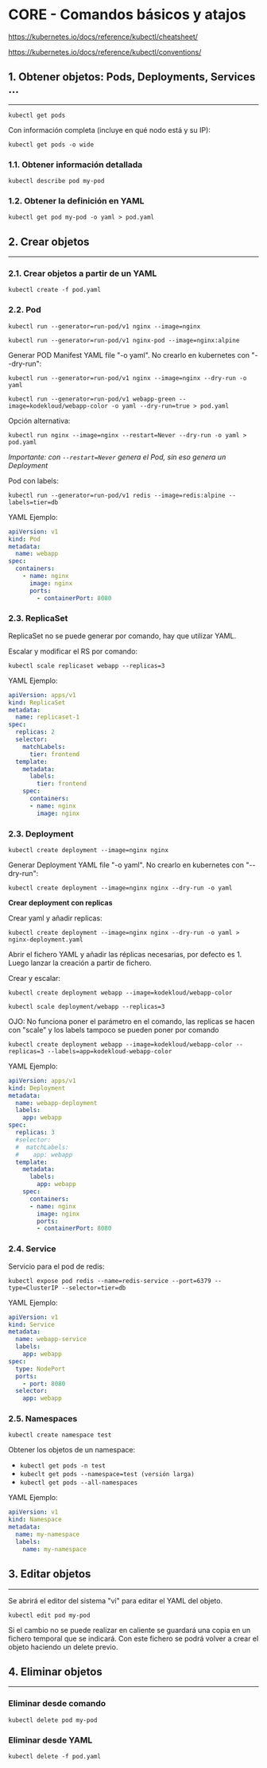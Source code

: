 # CORE - Comandos básicos y atajos

https://kubernetes.io/docs/reference/kubectl/cheatsheet/

https://kubernetes.io/docs/reference/kubectl/conventions/

## **1. Obtener objetos: Pods, Deployments, Services ...**
---

`kubectl get pods`

Con información completa (incluye en qué nodo está y su IP):

`kubectl get pods -o wide`

### **1.1. Obtener información detallada**

`kubectl describe pod my-pod`

### **1.2. Obtener la definición en YAML**

`kubectl get pod my-pod -o yaml > pod.yaml`

## **2. Crear objetos**
---

### **2.1. Crear objetos a partir de un YAML**

`kubectl create -f pod.yaml`

### **2.2. Pod**

`kubectl run --generator=run-pod/v1 nginx --image=nginx`

`kubectl run --generator=run-pod/v1 nginx-pod --image=nginx:alpine`

Generar POD Manifest YAML file "-o yaml". No crearlo en kubernetes con "--dry-run":

`kubectl run --generator=run-pod/v1 nginx --image=nginx --dry-run -o yaml`

`kubectl run --generator=run-pod/v1 webapp-green --image=kodekloud/webapp-color -o yaml --dry-run=true > pod.yaml`

Opción alternativa:

`kubectl run nginx --image=nginx --restart=Never --dry-run -o yaml > pod.yaml`

_Importante: con `--restart=Never` genera el Pod, sin eso genera un Deployment_


Pod con labels:

`kubectl run --generator=run-pod/v1 redis --image=redis:alpine --labels=tier=db`

YAML Ejemplo:
```yaml
apiVersion: v1
kind: Pod
metadata:
  name: webapp
spec:
  containers:
    - name: nginx
      image: nginx
      ports:
        - containerPort: 8080
```

### **2.3. ReplicaSet**

ReplicaSet no se puede generar por comando, hay que utilizar YAML.

Escalar y modificar el RS por comando:

`kubectl scale replicaset webapp --replicas=3`

YAML Ejemplo:
```yaml
apiVersion: apps/v1
kind: ReplicaSet
metadata:
  name: replicaset-1
spec:
  replicas: 2
  selector:
    matchLabels:
      tier: frontend
  template:
    metadata:
      labels:
        tier: frontend
    spec:
      containers:
      - name: nginx
        image: nginx
```

### **2.3. Deployment**

`kubectl create deployment --image=nginx nginx`

Generar Deployment YAML file "-o yaml". No crearlo en kubernetes con "--dry-run":

`kubectl create deployment --image=nginx nginx --dry-run -o yaml`

**Crear deployment con replicas**

Crear yaml y añadir replicas:

`kubectl create deployment --image=nginx nginx --dry-run -o yaml > nginx-deployment.yaml`

Abrir el fichero YAML y añadir las réplicas necesarias, por defecto es 1. Luego lanzar la creación a partir de fichero.

Crear y escalar:

`kubectl create deployment webapp --image=kodekloud/webapp-color`

`kubectl scale deployment/webapp --replicas=3`

OJO: No funciona poner el parámetro en el comando, las replicas se hacen con "scale" y los labels tampoco se pueden poner por comando

`kubectl create deployment webapp --image=kodekloud/webapp-color --replicas=3 --labels=app=kodekloud-webapp-color`

YAML Ejemplo:
```yaml
apiVersion: apps/v1
kind: Deployment
metadata:
  name: webapp-deployment
  labels:
    app: webapp
spec:
  replicas: 3
  #selector:
  #  matchLabels:
  #    app: webapp
  template:
    metadata:
      labels:
        app: webapp
    spec:
      containers:
      - name: nginx
        image: nginx
        ports:
        - containerPort: 8080
```

### **2.4. Service**

Servicio para el pod de redis:

`kubectl expose pod redis --name=redis-service --port=6379 --type=ClusterIP --selector=tier=db`

YAML Ejemplo:
```yaml
apiVersion: v1
kind: Service
metadata:
  name: webapp-service
  labels:
    app: webapp
spec:
  type: NodePort
  ports:
    - port: 8080
  selector:
    app: webapp
```

### **2.5. Namespaces**

`kubectl create namespace test`

Obtener los objetos de un namespace:
- `kubectl get pods -n test`
- `kubeclt get pods --namespace=test (versión larga)`
- `kubectl get pods --all-namespaces`

YAML Ejemplo:
```yaml
apiVersion: v1
kind: Namespace
metadata:
  name: my-namespace
  labels:
    name: my-namespace
```

## **3. Editar objetos**
---

Se abrirá el editor del sistema "vi" para editar el YAML del objeto.

`kubectl edit pod my-pod`

Si el cambio no se puede realizar en caliente se guardará una copia en un fichero temporal que se indicará. Con este fichero se podrá volver a crear el objeto haciendo un delete previo.

## **4. Eliminar objetos**
---

### Eliminar desde comando

`kubectl delete pod my-pod`

### Eliminar desde YAML

`kubectl delete -f pod.yaml`
